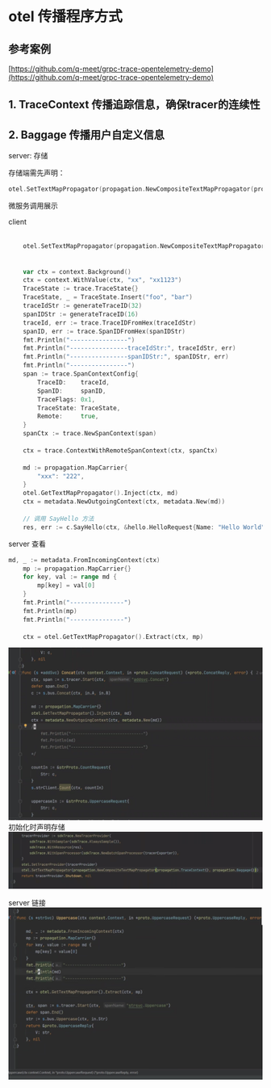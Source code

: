 # otel 传播程序方式

## 参考案例

[https://github.com/q-meet/grpc-trace-opentelemetry-demo](https://github.com/q-meet/grpc-trace-opentelemetry-demo)

## 1. TraceContext 传播追踪信息，确保tracer的连续性

## 2. Baggage 传播用户自定义信息

server: 存储  

存储端需先声明：

```go
otel.SetTextMapPropagator(propagation.NewCompositeTextMapPropagator(propagation.TraceContext{}, propagation.Baggage{}))
```

微服务调用展示

client

```go

	otel.SetTextMapPropagator(propagation.NewCompositeTextMapPropagator(propagation.TraceContext{}, propagation.Baggage{}))


	var ctx = context.Background()
	ctx = context.WithValue(ctx, "xx", "xx1123")
	TraceState := trace.TraceState{}
	TraceState, _ = TraceState.Insert("foo", "bar")
	traceIdStr := generateTraceID(32)
	spanIDStr := generateTraceID(16)
	traceId, err := trace.TraceIDFromHex(traceIdStr)
	spanID, err := trace.SpanIDFromHex(spanIDStr)
	fmt.Println("----------------")
	fmt.Println("----------------traceIdStr:", traceIdStr, err)
	fmt.Println("----------------spanIDStr:", spanIDStr, err)
	fmt.Println("----------------")
	span := trace.SpanContextConfig{
		TraceID:    traceId,
		SpanID:     spanID,
		TraceFlags: 0x1,
		TraceState: TraceState,
		Remote:     true,
	}
	spanCtx := trace.NewSpanContext(span)

	ctx = trace.ContextWithRemoteSpanContext(ctx, spanCtx)

	md := propagation.MapCarrier{
		"xxx": "222",
	}
	otel.GetTextMapPropagator().Inject(ctx, md)
	ctx = metadata.NewOutgoingContext(ctx, metadata.New(md))

	// 调用 SayHello 方法
	res, err := c.SayHello(ctx, &hello.HelloRequest{Name: "Hello World"})

```

server 查看

```go
md, _ := metadata.FromIncomingContext(ctx)
	mp := propagation.MapCarrier{}
	for key, val := range md {
		mp[key] = val[0]
	}
	fmt.Println("---------------")
	fmt.Println(mp)
	fmt.Println("---------------")

	ctx = otel.GetTextMapPropagator().Extract(ctx, mp)
```

![Alt text](image/opentelemetry_save.png)
初始化时声明存储
![Alt text](image/opentelemetry_init.png)

server 链接
![Alt text](image/opentelemetry_read.png)
